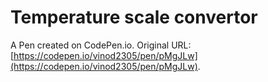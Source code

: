 # Temperature scale convertor

A Pen created on CodePen.io. Original URL: [https://codepen.io/vinod2305/pen/pMgJLw](https://codepen.io/vinod2305/pen/pMgJLw).


